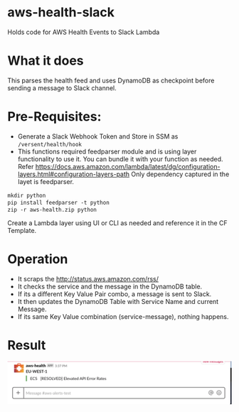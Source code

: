 # aws-health-slack
Holds code for AWS Health Events to Slack Lambda

# What it does
This parses the health feed and uses DynamoDB as checkpoint before sending a message to Slack channel.

# Pre-Requisites:
* Generate a Slack Webhook Token and Store in SSM as `/versent/health/hook`
* This functions required feedparser module and is using layer functionality to use it. You can bundle it with your function as needed. Refer https://docs.aws.amazon.com/lambda/latest/dg/configuration-layers.html#configuration-layers-path
Only dependency captured in the layet is feedparser.
```
mkdir python
pip install feedparser -t python
zip -r aws-health.zip python
```
Create a Lambda layer using UI or CLI as needed and reference it in the CF Template.

# Operation
* It scraps the http://status.aws.amazon.com/rss/
* It checks the service and the message in the DynamoDB table.
* If its a different Key Value Pair combo, a message is sent to Slack.
* It then updates the DynamoDB Table with Service Name and current Message.
* If its same Key Value combination (service-message), nothing happens.

# Result

![Profit](/sample.png)

